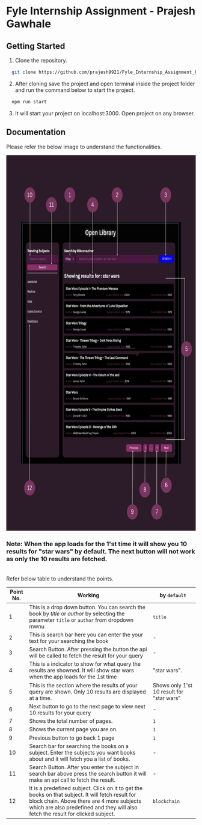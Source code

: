 # Fyle Internship Assignment - Prajesh Gawhale


## Getting Started

1. Clone the repository.
```sh
  git clone https://github.com/prajesh9921/Fyle_Internship_Assignment_Prajesh_Gawhale.git
```
2. After cloning save the project and open terminal inside the project folder and run the command below to start the project.
```sh
  npm run start
```
3. It will start your project on localhost:3000. Open project on any browser.

## Documentation
Please refer the below image to understand the functionalities.

<img src="src/assests/images/open library guide.png" height="1000" width=100%/>

### Note: When the app loads for the 1'st time it will show you 10 results for "star wars" by default. The next button will not work as only the 10 results are fetched.
<br>
Refer below table to understand the points.

| Point No. | Working | by `default` |
| --- | --- | --- |
| 1 | This is a drop down button. You can search the book by *title* or *author* by selecting the parameter `title` or `author` from dropdown mwnu  |  `title` |
| 2 | This is search bar here you can enter the your text for your searching the book | - |
| 3 | Search Button. After pressing the button the api will be called to fetch the result for your query | - |
| 4 | This is a indicator to show for what query the results are showned. It will show star wars when the app loads for the 1st time | "star wars". |
| 5 | This is the section where the results of your query are shown. Only 10 results are displayed at a time. | Shows only 1'st 10 result for "star wars" | 
| 6 | Next button to go to the next page to view next 10 results for your query | - |
| 7 | Shows the total number of pages. | `1` |
| 8 | Shows the current page you are on. | `1` |
| 9 | Previous button to go back 1 page | `1` |
| 10 | Search bar for searching the books on a subject. Enter the subjects you want books about and it will fetch you a list of books. | - |
| 11 | Search Button. After you enter the subject in search bar above press the search button it will make an api call to fetch the result. | - |
| 12 | It is a predefined subject. Click on it to get the books on that subject. It will fetch result for block chain. Above there are 4 more subjects which are also predefined and they will also fetch the result for clicked subject.| `blockchain` |
